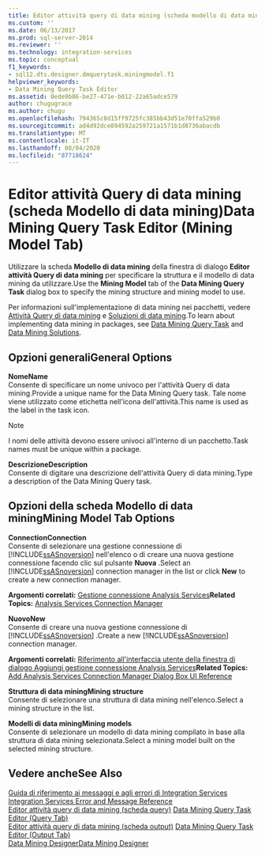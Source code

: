 ```yaml
---
title: Editor attività query di data mining (scheda modello di data mining) | Microsoft Docs
ms.custom: ''
ms.date: 06/13/2017
ms.prod: sql-server-2014
ms.reviewer: ''
ms.technology: integration-services
ms.topic: conceptual
f1_keywords:
- sql12.dts.designer.dmquerytask.miningmodel.f1
helpviewer_keywords:
- Data Mining Query Task Editor
ms.assetid: 0ede9b86-be27-471e-b012-22a65adce579
author: chugugrace
ms.author: chugu
ms.openlocfilehash: 794365c8d15ff9725fc385bb43d51e70ffa529b0
ms.sourcegitcommit: ad4d92dce894592a259721a1571b1d8736abacdb
ms.translationtype: MT
ms.contentlocale: it-IT
ms.lasthandoff: 08/04/2020
ms.locfileid: "87718624"
---
```

# <a name="data-mining-query-task-editor-mining-model-tab"></a><span data-ttu-id="a318d-102">Editor attività Query di data mining (scheda Modello di data mining)</span><span class="sxs-lookup"><span data-stu-id="a318d-102">Data Mining Query Task Editor (Mining Model Tab)</span></span>
  <span data-ttu-id="a318d-103">Utilizzare la scheda **Modello di data mining** della finestra di dialogo **Editor attività Query di data mining** per specificare la struttura e il modello di data mining da utilizzare.</span><span class="sxs-lookup"><span data-stu-id="a318d-103">Use the **Mining Model** tab of the **Data Mining Query Task** dialog box to specify the mining structure and mining model to use.</span></span>  
  
 <span data-ttu-id="a318d-104">Per informazioni sull'implementazione di data mining nei pacchetti, vedere [Attività Query di data mining](control-flow/data-mining-query-task.md) e [Soluzioni di data mining](https://docs.microsoft.com/analysis-services/data-mining/data-mining-solutions).</span><span class="sxs-lookup"><span data-stu-id="a318d-104">To learn about implementing data mining in packages, see [Data Mining Query Task](control-flow/data-mining-query-task.md) and [Data Mining Solutions](https://docs.microsoft.com/analysis-services/data-mining/data-mining-solutions).</span></span>  
  
## <a name="general-options"></a><span data-ttu-id="a318d-105">Opzioni generali</span><span class="sxs-lookup"><span data-stu-id="a318d-105">General Options</span></span>  
 <span data-ttu-id="a318d-106">**Nome**</span><span class="sxs-lookup"><span data-stu-id="a318d-106">**Name**</span></span>  
 <span data-ttu-id="a318d-107">Consente di specificare un nome univoco per l'attività Query di data mining.</span><span class="sxs-lookup"><span data-stu-id="a318d-107">Provide a unique name for the Data Mining Query task.</span></span> <span data-ttu-id="a318d-108">Tale nome viene utilizzato come etichetta nell'icona dell'attività.</span><span class="sxs-lookup"><span data-stu-id="a318d-108">This name is used as the label in the task icon.</span></span>  
  
> [!NOTE]  
>  <span data-ttu-id="a318d-109">I nomi delle attività devono essere univoci all'interno di un pacchetto.</span><span class="sxs-lookup"><span data-stu-id="a318d-109">Task names must be unique within a package.</span></span>  
  
 <span data-ttu-id="a318d-110">**Descrizione**</span><span class="sxs-lookup"><span data-stu-id="a318d-110">**Description**</span></span>  
 <span data-ttu-id="a318d-111">Consente di digitare una descrizione dell'attività Query di data mining.</span><span class="sxs-lookup"><span data-stu-id="a318d-111">Type a description of the Data Mining Query task.</span></span>  
  
## <a name="mining-model-tab-options"></a><span data-ttu-id="a318d-112">Opzioni della scheda Modello di data mining</span><span class="sxs-lookup"><span data-stu-id="a318d-112">Mining Model Tab Options</span></span>  
 <span data-ttu-id="a318d-113">**Connection**</span><span class="sxs-lookup"><span data-stu-id="a318d-113">**Connection**</span></span>  
 <span data-ttu-id="a318d-114">Consente di selezionare una gestione connessione di [!INCLUDE[ssASnoversion](../includes/ssasnoversion-md.md)] nell'elenco o di creare una nuova gestione connessione facendo clic sul pulsante **Nuova** .</span><span class="sxs-lookup"><span data-stu-id="a318d-114">Select an [!INCLUDE[ssASnoversion](../includes/ssasnoversion-md.md)] connection manager in the list or click **New** to create a new connection manager.</span></span>  
  
 <span data-ttu-id="a318d-115">**Argomenti correlati:**  [Gestione connessione Analysis Services](connection-manager/analysis-services-connection-manager.md)</span><span class="sxs-lookup"><span data-stu-id="a318d-115">**Related Topics:**  [Analysis Services Connection Manager](connection-manager/analysis-services-connection-manager.md)</span></span>  
  
 <span data-ttu-id="a318d-116">**Nuovo**</span><span class="sxs-lookup"><span data-stu-id="a318d-116">**New**</span></span>  
 <span data-ttu-id="a318d-117">Consente di creare una nuova gestione connessione di [!INCLUDE[ssASnoversion](../includes/ssasnoversion-md.md)] .</span><span class="sxs-lookup"><span data-stu-id="a318d-117">Create a new [!INCLUDE[ssASnoversion](../includes/ssasnoversion-md.md)] connection manager.</span></span>  
  
 <span data-ttu-id="a318d-118">**Argomenti correlati:** [Riferimento all'interfaccia utente della finestra di dialogo Aggiungi gestione connessione Analysis Services](connection-manager/add-analysis-services-connection-manager-dialog-box-ui-reference.md)</span><span class="sxs-lookup"><span data-stu-id="a318d-118">**Related Topics:** [Add Analysis Services Connection Manager Dialog Box UI Reference](connection-manager/add-analysis-services-connection-manager-dialog-box-ui-reference.md)</span></span>  
  
 <span data-ttu-id="a318d-119">**Struttura di data mining**</span><span class="sxs-lookup"><span data-stu-id="a318d-119">**Mining structure**</span></span>  
 <span data-ttu-id="a318d-120">Consente di selezionare una struttura di data mining nell'elenco.</span><span class="sxs-lookup"><span data-stu-id="a318d-120">Select a mining structure in the list.</span></span>  
  
 <span data-ttu-id="a318d-121">**Modelli di data mining**</span><span class="sxs-lookup"><span data-stu-id="a318d-121">**Mining models**</span></span>  
 <span data-ttu-id="a318d-122">Consente di selezionare un modello di data mining compilato in base alla struttura di data mining selezionata.</span><span class="sxs-lookup"><span data-stu-id="a318d-122">Select a mining model built on the selected mining structure.</span></span>  
  
## <a name="see-also"></a><span data-ttu-id="a318d-123">Vedere anche</span><span class="sxs-lookup"><span data-stu-id="a318d-123">See Also</span></span>  
 <span data-ttu-id="a318d-124">[Guida di riferimento ai messaggi e agli errori di Integration Services](../../2014/integration-services/integration-services-error-and-message-reference.md) </span><span class="sxs-lookup"><span data-stu-id="a318d-124">[Integration Services Error and Message Reference](../../2014/integration-services/integration-services-error-and-message-reference.md) </span></span>  
 <span data-ttu-id="a318d-125">[Editor attività query di data mining &#40;scheda query&#41;](../../2014/integration-services/data-mining-query-task-editor-query-tab.md) </span><span class="sxs-lookup"><span data-stu-id="a318d-125">[Data Mining Query Task Editor &#40;Query Tab&#41;](../../2014/integration-services/data-mining-query-task-editor-query-tab.md) </span></span>  
 <span data-ttu-id="a318d-126">[Editor attività query di data mining &#40;scheda output&#41;](../../2014/integration-services/data-mining-query-task-editor-output-tab.md) </span><span class="sxs-lookup"><span data-stu-id="a318d-126">[Data Mining Query Task Editor &#40;Output Tab&#41;](../../2014/integration-services/data-mining-query-task-editor-output-tab.md) </span></span>  
 [<span data-ttu-id="a318d-127">Data Mining Designer</span><span class="sxs-lookup"><span data-stu-id="a318d-127">Data Mining Designer</span></span>](https://docs.microsoft.com/analysis-services/data-mining/data-mining-designer)  
  
  
